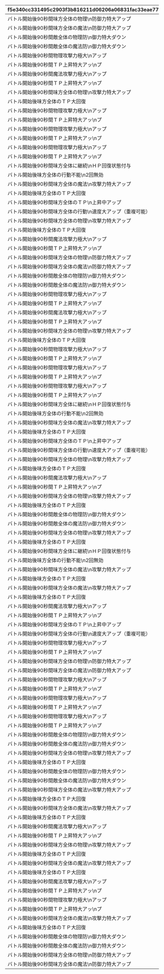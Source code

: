 |f5e340cc331495c2903f3b816211d06206a06831fac33eae771b4639bc378ba9|bb0a73d1bb463a87b256120e9d01890ab289e645333701b1a919a725c89e04c7|55e0751f3768be32618ab6af7f1352f82d5e372fc51ee4eb4330096d562fd8d6|b5924f5b4b4acf7c4d4ecb44586261d037139d3958f8387ee6718ac3e62652be|da115ebb567a68bf9c90c5c2dd452c17f3da1295d5845622a1252a52a818d6f1|0695047b11ede4c5071481e1dfc146671ee2db6decd69996c29addba8ae96303|
| --- | --- | --- | --- | --- | --- |
|バトル開始後90秒間味方全体の物理\n防御力特大アップ|10201001|10201501|2025/01/31 12:00:00|123001|3002|
|バトル開始後90秒間味方全体の魔法\n防御力特大アップ|10201002|10201501|2025/01/31 12:00:00|123001|3004|
|バトル開始後90秒間敵全体の物理防\n御力特大ダウン|10201003|10201501|2025/01/31 12:00:00|106901|3011|
|バトル開始後90秒間敵全体の魔法防\n御力特大ダウン|10201004|10201501|2025/01/31 12:00:00|106901|3011|
|バトル開始後90秒間物理攻撃力極大\nアップ|10201005|10201501|2025/01/31 12:00:00|107101|3001|
|バトル開始後90秒間ＴＰ上昇特大アッ\nプ|10201006|10201501|2025/01/31 12:00:00|107101|3010|
|バトル開始後90秒間魔法攻撃力極大\nアップ|10201007|10201501|2025/01/31 12:00:00|107001|3003|
|バトル開始後90秒間ＴＰ上昇特大アッ\nプ|10201008|10201501|2025/01/31 12:00:00|107001|3010|
|バトル開始後90秒間味方全体の物理\n攻撃力特大アップ|10201009|10201501|2025/01/31 12:00:00|106801|3001|
|バトル開始後味方全体のＴＰ大回復|10201010|10201501|2025/01/31 12:00:00|106801|3014|
|バトル開始後90秒間物理攻撃力極大\nアップ|10201011|10201501|2025/01/31 12:00:00|111501|3001|
|バトル開始後90秒間ＴＰ上昇特大アッ\nプ|10201012|10201501|2025/01/31 12:00:00|111501|3010|
|バトル開始後90秒間物理攻撃力極大\nアップ|10201013|10201501|2025/01/31 12:00:00|123801|3001|
|バトル開始後90秒間ＴＰ上昇特大アッ\nプ|10201014|10201501|2025/01/31 12:00:00|123801|3010|
|バトル開始後90秒間物理攻撃力極大\nアップ|10201015|10201501|2025/02/10 12:00:00|133901|3001|
|バトル開始後90秒間ＴＰ上昇特大アッ\nプ|10201016|10201501|2025/02/10 12:00:00|133901|3010|
|バトル開始後90秒間味方全体に継続\nＨＰ回復状態付与|10201017|10201501|2025/01/31 12:00:00|115001|3005|
|バトル開始後味方全体の行動不能\n2回無効|10201018|10201501|2025/01/31 12:00:00|115001|3013|
|バトル開始後90秒間味方全体の魔法\n攻撃力特大アップ|10201019|10201501|2025/01/31 12:00:00|126601|3003|
|バトル開始後味方全体のＴＰ大回復|10201020|10201501|2025/01/31 12:00:00|126601|3014|
|バトル開始後90秒間味方全体のＴＰ\n上昇中アップ|10201021|10201501|2025/02/20 12:00:00|133801|3010|
|バトル開始後90秒間味方全体の行動\n速度大アップ（重複可能）|10201022|10201501|2025/02/20 12:00:00|133801|3010|
|バトル開始後90秒間味方全体の物理\n攻撃力特大アップ|10201023|10201501|2025/01/31 12:00:00|121201|3001|
|バトル開始後味方全体のＴＰ大回復|10201024|10201501|2025/01/31 12:00:00|121201|3014|
|バトル開始後90秒間魔法攻撃力極大\nアップ|10201025|10201501|2025/01/31 12:00:00|133701|3003|
|バトル開始後90秒間ＴＰ上昇特大アッ\nプ|10201026|10201501|2025/01/31 12:00:00|133701|3010|
|バトル開始後90秒間味方全体の物理\n防御力特大アップ|10201027|10201551|2025/01/31 12:00:00|123001|3002|
|バトル開始後90秒間味方全体の魔法\n防御力特大アップ|10201028|10201551|2025/01/31 12:00:00|123001|3004|
|バトル開始後90秒間敵全体の物理防\n御力特大ダウン|10201029|10201551|2025/01/31 12:00:00|106901|3011|
|バトル開始後90秒間敵全体の魔法防\n御力特大ダウン|10201030|10201551|2025/01/31 12:00:00|106901|3011|
|バトル開始後90秒間物理攻撃力極大\nアップ|10201031|10201551|2025/01/31 12:00:00|107101|3001|
|バトル開始後90秒間ＴＰ上昇特大アッ\nプ|10201032|10201551|2025/01/31 12:00:00|107101|3010|
|バトル開始後90秒間魔法攻撃力極大\nアップ|10201033|10201551|2025/01/31 12:00:00|107001|3003|
|バトル開始後90秒間ＴＰ上昇特大アッ\nプ|10201034|10201551|2025/01/31 12:00:00|107001|3010|
|バトル開始後90秒間味方全体の物理\n攻撃力特大アップ|10201035|10201551|2025/01/31 12:00:00|106801|3001|
|バトル開始後味方全体のＴＰ大回復|10201036|10201551|2025/01/31 12:00:00|106801|3014|
|バトル開始後90秒間物理攻撃力極大\nアップ|10201037|10201551|2025/01/31 12:00:00|111501|3001|
|バトル開始後90秒間ＴＰ上昇特大アッ\nプ|10201038|10201551|2025/01/31 12:00:00|111501|3010|
|バトル開始後90秒間物理攻撃力極大\nアップ|10201039|10201551|2025/01/31 12:00:00|123801|3001|
|バトル開始後90秒間ＴＰ上昇特大アッ\nプ|10201040|10201551|2025/01/31 12:00:00|123801|3010|
|バトル開始後90秒間物理攻撃力極大\nアップ|10201041|10201551|2025/02/10 12:00:00|133901|3001|
|バトル開始後90秒間ＴＰ上昇特大アッ\nプ|10201042|10201551|2025/02/10 12:00:00|133901|3010|
|バトル開始後90秒間味方全体に継続\nＨＰ回復状態付与|10201043|10201551|2025/01/31 12:00:00|115001|3005|
|バトル開始後味方全体の行動不能\n2回無効|10201044|10201551|2025/01/31 12:00:00|115001|3013|
|バトル開始後90秒間味方全体の魔法\n攻撃力特大アップ|10201045|10201551|2025/01/31 12:00:00|126601|3003|
|バトル開始後味方全体のＴＰ大回復|10201046|10201551|2025/01/31 12:00:00|126601|3014|
|バトル開始後90秒間味方全体のＴＰ\n上昇中アップ|10201047|10201551|2025/02/20 12:00:00|133801|3010|
|バトル開始後90秒間味方全体の行動\n速度大アップ（重複可能）|10201048|10201551|2025/02/20 12:00:00|133801|3010|
|バトル開始後90秒間味方全体の物理\n攻撃力特大アップ|10201049|10201551|2025/01/31 12:00:00|121201|3001|
|バトル開始後味方全体のＴＰ大回復|10201050|10201551|2025/01/31 12:00:00|121201|3014|
|バトル開始後90秒間魔法攻撃力極大\nアップ|10201051|10201551|2025/01/31 12:00:00|133701|3003|
|バトル開始後90秒間ＴＰ上昇特大アッ\nプ|10201052|10201551|2025/01/31 12:00:00|133701|3010|
|バトル開始後90秒間味方全体の物理\n攻撃力特大アップ|10202001|10202501|2025/02/28 12:00:00|104201|3001|
|バトル開始後味方全体のＴＰ大回復|10202002|10202501|2025/02/28 12:00:00|104201|3014|
|バトル開始後90秒間敵全体の物理防\n御力特大ダウン|10202003|10202501|2025/02/28 12:00:00|118101|3011|
|バトル開始後90秒間敵全体の魔法防\n御力特大ダウン|10202004|10202501|2025/02/28 12:00:00|118101|3011|
|バトル開始後90秒間味方全体の物理\n攻撃力特大アップ|10202005|10202501|2025/02/28 12:00:00|108401|3001|
|バトル開始後味方全体のＴＰ大回復|10202006|10202501|2025/02/28 12:00:00|108401|3014|
|バトル開始後90秒間味方全体に継続\nＨＰ回復状態付与|10202007|10202501|2025/02/28 12:00:00|117301|3005|
|バトル開始後味方全体の行動不能\n2回無効|10202008|10202501|2025/02/28 12:00:00|117301|3013|
|バトル開始後90秒間味方全体の魔法\n攻撃力特大アップ|10202009|10202501|2025/03/15 12:00:00|134401|3003|
|バトル開始後味方全体のＴＰ大回復|10202010|10202501|2025/03/15 12:00:00|134401|3014|
|バトル開始後90秒間味方全体の魔法\n攻撃力特大アップ|10202011|10202501|2025/02/28 12:00:00|126901|3003|
|バトル開始後味方全体のＴＰ大回復|10202012|10202501|2025/02/28 12:00:00|126901|3014|
|バトル開始後90秒間魔法攻撃力極大\nアップ|10202013|10202501|2025/03/03 19:00:00|134301|3003|
|バトル開始後90秒間ＴＰ上昇特大アッ\nプ|10202014|10202501|2025/03/03 19:00:00|134301|3010|
|バトル開始後90秒間味方全体のＴＰ\n上昇中アップ|10202015|10202501|2025/02/28 12:00:00|105901|3010|
|バトル開始後90秒間味方全体の行動\n速度大アップ（重複可能）|10202016|10202501|2025/02/28 12:00:00|105901|3010|
|バトル開始後90秒間物理攻撃力極大\nアップ|10202017|10202501|2025/02/28 12:00:00|106401|3001|
|バトル開始後90秒間ＴＰ上昇特大アッ\nプ|10202018|10202501|2025/02/28 12:00:00|106401|3010|
|バトル開始後90秒間味方全体の物理\n防御力特大アップ|10202019|10202501|2025/02/28 12:00:00|105401|3002|
|バトル開始後90秒間味方全体の魔法\n防御力特大アップ|10202020|10202501|2025/02/28 12:00:00|105401|3004|
|バトル開始後90秒間物理攻撃力極大\nアップ|10203001|10203501|2025/03/31 12:00:00|104001|3001|
|バトル開始後90秒間ＴＰ上昇特大アッ\nプ|10203002|10203501|2025/03/31 12:00:00|104001|3010|
|バトル開始後90秒間物理攻撃力極大\nアップ|10203003|10203501|2025/03/31 12:00:00|126401|3001|
|バトル開始後90秒間ＴＰ上昇特大アッ\nプ|10203004|10203501|2025/03/31 12:00:00|126401|3010|
|バトル開始後90秒間物理攻撃力極大\nアップ|10203005|10203501|2025/03/31 12:00:00|110701|3001|
|バトル開始後90秒間ＴＰ上昇特大アッ\nプ|10203006|10203501|2025/03/31 12:00:00|110701|3010|
|バトル開始後90秒間敵全体の物理防\n御力特大ダウン|10203007|10203501|2025/03/31 12:00:00|116701|3011|
|バトル開始後90秒間敵全体の魔法防\n御力特大ダウン|10203008|10203501|2025/03/31 12:00:00|116701|3011|
|バトル開始後90秒間味方全体の物理\n攻撃力特大アップ|10203009|10203501|2025/03/31 12:00:00|122101|3001|
|バトル開始後味方全体のＴＰ大回復|10203010|10203501|2025/03/31 12:00:00|122101|3014|
|バトル開始後90秒間敵全体の物理防\n御力特大ダウン|10203011|10203501|2025/03/31 12:00:00|134601|3011|
|バトル開始後90秒間敵全体の魔法防\n御力特大ダウン|10203012|10203501|2025/03/31 12:00:00|134601|3011|
|バトル開始後90秒間味方全体の魔法\n攻撃力特大アップ|10203013|10203501|2025/04/08 12:00:00|134501|3003|
|バトル開始後味方全体のＴＰ大回復|10203014|10203501|2025/04/08 12:00:00|134501|3014|
|バトル開始後90秒間味方全体の魔法\n攻撃力特大アップ|10203015|10203501|2025/03/31 12:00:00|127801|3003|
|バトル開始後味方全体のＴＰ大回復|10203016|10203501|2025/03/31 12:00:00|127801|3014|
|バトル開始後90秒間魔法攻撃力極大\nアップ|10203017|10203501|2025/03/31 12:00:00|126501|3003|
|バトル開始後90秒間ＴＰ上昇特大アッ\nプ|10203018|10203501|2025/03/31 12:00:00|126501|3010|
|バトル開始後90秒間味方全体の物理\n攻撃力特大アップ|10203019|10203501|2025/04/15 15:00:00|134701|3001|
|バトル開始後味方全体のＴＰ大回復|10203020|10203501|2025/04/15 15:00:00|134701|3014|
|バトル開始後90秒間味方全体の魔法\n攻撃力特大アップ|10204003|10204501|2025/05/03 19:00:00|132301|3003|
|バトル開始後味方全体のＴＰ大回復|10204004|10204501|2025/05/03 19:00:00|132301|3014|
|バトル開始後90秒間魔法攻撃力極大\nアップ|10204005|10204501|2025/04/30 12:00:00|100901|3003|
|バトル開始後90秒間ＴＰ上昇特大アッ\nプ|10204006|10204501|2025/04/30 12:00:00|100901|3010|
|バトル開始後90秒間物理攻撃力極大\nアップ|10204007|10204501|2025/04/30 12:00:00|102701|3001|
|バトル開始後90秒間ＴＰ上昇特大アッ\nプ|10204008|10204501|2025/04/30 12:00:00|102701|3010|
|バトル開始後90秒間味方全体の魔法\n攻撃力特大アップ|10204009|10204501|2025/04/30 12:00:00|101301|3003|
|バトル開始後味方全体のＴＰ大回復|10204010|10204501|2025/04/30 12:00:00|101301|3014|
|バトル開始後90秒間敵全体の物理防\n御力特大ダウン|10204011|10204501|2025/04/30 12:00:00|105101|3011|
|バトル開始後90秒間敵全体の魔法防\n御力特大ダウン|10204012|10204501|2025/04/30 12:00:00|105101|3011|
|バトル開始後90秒間味方全体の物理\n防御力特大アップ|10204013|10204501|2025/04/30 12:00:00|105601|3002|
|バトル開始後90秒間味方全体の魔法\n防御力特大アップ|10204014|10204501|2025/04/30 12:00:00|105601|3004|